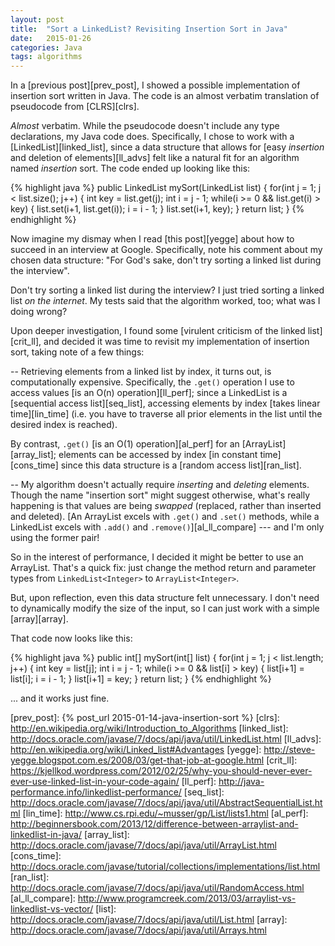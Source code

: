 ```yaml
---
layout: post
title:  "Sort a LinkedList? Revisiting Insertion Sort in Java"
date:   2015-01-26 
categories: Java
tags: algorithms
---
```


In a [previous post][prev_post], I showed a possible implementation of insertion sort written in Java. The code is an almost verbatim translation of pseudocode from [CLRS][clrs].

*Almost* verbatim. While the pseudocode doesn't include any type declarations, my Java code does. Specifically, I chose to work with a [LinkedList][linked_list], since a data structure that allows for [easy *insertion* and deletion of elements][ll_advs] felt like a natural fit for an algorithm named *insertion* sort. The code ended up looking like this: 

{% highlight java %}
public LinkedList<Integer> mySort(LinkedList<Integer> list) {
    for(int j = 1; j < list.size(); j++) {
        int key = list.get(j);
        int i = j - 1;
        while(i >= 0 && list.get(i) > key) {
            list.set(i+1, list.get(i));
            i = i - 1;
        }
        list.set(i+1, key);
    }
    return list;
}
{% endhighlight %}

Now imagine my dismay when I read [this post][yegge] about how to succeed in an interview at Google. Specifically, note his comment about my chosen data structure: "For God's sake, don't try sorting a linked list during the interview".

Don't try sorting a linked list during the interview? I just tried sorting a linked list *on the internet*. My tests said that the algorithm worked, too; what was I doing wrong?

Upon deeper investigation, I found some [virulent criticism of the linked list][crit_ll], and decided it was time to revisit my implementation of insertion sort, taking note of a few things:

-- Retrieving elements from a linked list by index, it turns out, is computationally expensive. Specifically, the `.get()` operation I use to access values [is an O(n) operation][ll_perf]; since a LinkedList is a [sequential access list][seq_list], accessing elements by index [takes linear time][lin_time] (i.e. you have to traverse all prior elements in the list until the desired index is reached). 

By contrast, `.get()` [is an O(1) operation][al_perf] for an [ArrayList][array_list]; elements can be accessed by index [in constant time][cons_time] since this data structure is a [random access list][ran_list].

-- My algorithm doesn't actually require *inserting* and *deleting* elements. Though the name "insertion sort" might suggest otherwise, what's really happening is that values are being *swapped* (replaced, rather than inserted and deleted). [An ArrayList excels with `.get()` and `.set()` methods, while a LinkedList excels with `.add()` and `.remove()`][al_ll_compare] --- and I'm only using the former pair!

So in the interest of performance, I decided it might be better to use an ArrayList. That's a quick fix: just change the method return and parameter types from `LinkedList<Integer>` to `ArrayList<Integer>`.

But, upon reflection, even this data structure felt unnecessary. I don't need to dynamically modify the size of the input, so I can just work with a simple [array][array].

That code now looks like this: 

{% highlight java %}
public int[] mySort(int[] list) {
    for(int j = 1; j < list.length; j++) {
        int key = list[j];
        int i = j - 1;
        while(i >= 0 && list[i] > key) {
            list[i+1] = list[i];
            i = i - 1;
        }
        list[i+1] = key;
    }
    return list;
}
{% endhighlight %}

... and it works just fine. 

[prev_post]: {% post_url 2015-01-14-java-insertion-sort %}
[clrs]: http://en.wikipedia.org/wiki/Introduction_to_Algorithms
[linked_list]: http://docs.oracle.com/javase/7/docs/api/java/util/LinkedList.html
[ll_advs]: http://en.wikipedia.org/wiki/Linked_list#Advantages
[yegge]: http://steve-yegge.blogspot.com.es/2008/03/get-that-job-at-google.html
[crit_ll]: https://kjellkod.wordpress.com/2012/02/25/why-you-should-never-ever-ever-use-linked-list-in-your-code-again/
[ll_perf]: http://java-performance.info/linkedlist-performance/
[seq_list]: http://docs.oracle.com/javase/7/docs/api/java/util/AbstractSequentialList.html
[lin_time]: http://www.cs.rpi.edu/~musser/gp/List/lists1.html
[al_perf]: http://beginnersbook.com/2013/12/difference-between-arraylist-and-linkedlist-in-java/
[array_list]: http://docs.oracle.com/javase/7/docs/api/java/util/ArrayList.html
[cons_time]: http://docs.oracle.com/javase/tutorial/collections/implementations/list.html
[ran_list]: http://docs.oracle.com/javase/7/docs/api/java/util/RandomAccess.html
[al_ll_compare]: http://www.programcreek.com/2013/03/arraylist-vs-linkedlist-vs-vector/
[list]: http://docs.oracle.com/javase/7/docs/api/java/util/List.html
[array]: http://docs.oracle.com/javase/7/docs/api/java/util/Arrays.html